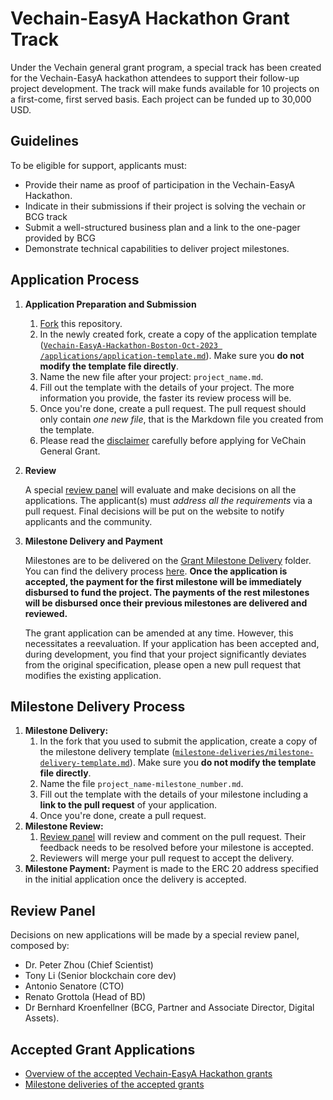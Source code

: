 # Vechain-EasyA Hackathon Grant Track
Under the Vechain general grant program, a special track has been created for the Vechain-EasyA hackathon attendees to support their follow-up project development. The track will make funds available for 10 projects on a first-come, first served basis. Each project can be funded up to 30,000 USD. 

## Guidelines

To be eligible for support, applicants must:
- Provide their name as proof of participation in the Vechain-EasyA Hackathon.
- Indicate in their submissions if their project is solving the vechain or BCG track
- Submit a well-structured business plan and a link to the one-pager provided by BCG 
- Demonstrate technical capabilities to deliver project milestones.

## Application Process

1. **Application Preparation and Submission**
   1. [Fork](https://github.com/vechain/Grant-program) this repository.
   2. In the newly created fork, create a copy of the application template ([`Vechain-EasyA-Hackathon-Boston-Oct-2023
/applications/application-template.md`](
applications/application-template.md)). Make sure you **do not modify the template file directly**.
   3. Name the new file after your project: `project_name.md`.
   4. Fill out the template with the details of your project. The more information you provide, the faster its review process will be.
   5. Once you're done, create a pull request. The pull request should only contain _one new file_, that is the Markdown file you created from the template.
   6. Please read the [disclaimer](../disclaimer.md) carefully before applying for VeChain General Grant.

2. **Review**

   A special [review panel](#review-panel) will evaluate and make decisions on all the applications. The applicant(s) must _address all the requirements_ via a pull request. Final decisions will be put on the website to notify applicants and the community.

3. **Milestone Delivery and Payment**

   Milestones are to be delivered on the [Grant Milestone Delivery](./milestone-deliveries) folder. You can find the delivery process [here](#milestone-delivery-process). **Once the application is accepted, the payment for the first milestone will be immediately disbursed to fund the project. The payments of the rest milestones will be disbursed once their previous milestones are delivered and reviewed.**

   The grant application can be amended at any time. However, this necessitates a reevaluation. If your application has been accepted and, during development, you find that your project significantly deviates from the original specification, please open a new pull request that modifies the existing application.

## Milestone Delivery Process

1. **Milestone Delivery:**
   1. In the fork that you used to submit the application, create a copy of the milestone delivery template ([`milestone-deliveries/milestone-delivery-template.md`](milestone-deliveries/milestone-delivery-template.md)). Make sure you **do not modify the template file directly**.
   2. Name the file `project_name-milestone_number.md`.
   3. Fill out the template with the details of your milestone including a **link to the pull request** of your application.
   4. Once you're done, create a pull request.
2. **Milestone Review:**
   1. [Review panel](#review-panel) will review and comment on the pull request. Their feedback needs to be resolved before your milestone is accepted.
   2. Reviewers will merge your pull request to accept the delivery.
3. **Milestone Payment:**
    Payment is made to the ERC 20 address specified in the initial application once the delivery is accepted.

## Review Panel
  Decisions on new applications will be made by a special review panel, composed by:
  - Dr. Peter Zhou (Chief Scientist)
  - Tony Li (Senior blockchain core dev)
  - Antonio Senatore (CTO)
  - Renato Grottola (Head of BD)
  - Dr Bernhard Kroenfellner (BCG, Partner and Associate Director, Digital Assets).
 
## Accepted Grant Applications 
 - [Overview of the accepted Vechain-EasyA Hackathon grants](accepted_vechain-easyA_hackathon_applications.md)
 - [Milestone deliveries of the accepted grants](./milestone-deliveries)
